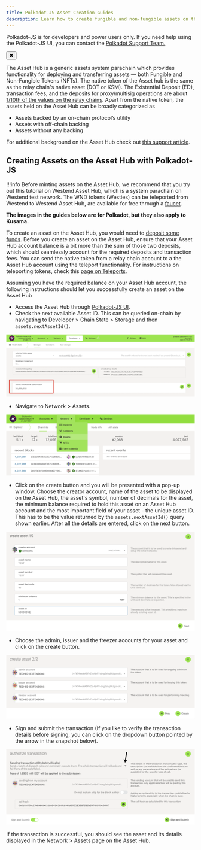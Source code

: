 ```yaml
---
title: Polkadot-JS Asset Creation Guides
description: Learn how to create fungible and non-fungible assets on the Asset Hub using Polkadot-JS UI.
---
```

<!-- MessageBox -->
<div id="messageBox" class="floating-message-box">
  <p>
    Polkadot-JS is for developers and power users only. If you need help using the Polkadot-JS UI, you can contact the
    <a href="https://support.polkadot.network/support/home" target="_blank" rel="noopener noreferrer">
      Polkadot Support Team.
    </a>
  </p>
  <button class="close-messagebox" aria-label="Close message">✖</button>
</div>

The Asset Hub is a generic assets system parachain which provides functionality for deploying and
transferring assets — both Fungible and Non-Fungible Tokens (NFTs). The native token of the Asset
hub is the same as the relay chain's native asset (DOT or KSM). The Existential Deposit (ED),
transaction fees, and the deposits for proxy/multisig operations are about
[1/10th of the values on the relay chains](../general/chain-state-values.md).
Apart from the native token, the assets held on the Asset Hub can be broadly categorized as

- Assets backed by an on-chain protocol’s utility
- Assets with off-chain backing
- Assets without any backing

For additional background on the Asset Hub check out
[this support article](https://support.polkadot.network/support/solutions/articles/65000181800-what-is-statemint-and-statemine-and-how-do-i-use-them-).

## Creating Assets on the Asset Hub with Polkadot-JS

!!!info
    Before minting assets on the Asset Hub, we recommend that you try out this tutorial on Westend Asset Hub, which is a system parachain on Westend test network. The WND tokens (Westies) can be teleported from Westend to Westend Asset Hub, are available for free through a [faucet](https://faucet.polkadot.io/).

**The images in the guides below are for Polkadot, but they also apply to Kusama.**

To create an asset on the Asset Hub, you would need to
[deposit some funds](../general/chain-state-values.md). Before you create an asset on
the Asset Hub, ensure that your Asset Hub account balance is a bit more than the sum of those two
deposits, which should seamlessly account for the required deposits and transaction fees. You can
send the native token from a relay chain account to a the Asset Hub account using the teleport
functionality. For instructions on teleporting tokens, check this
[page on Teleports](../learn/learn-teleport.md).

Assuming you have the required balance on your Asset Hub account, the following instructions should
let you successfully create an asset on the Asset Hub

- Access the Asset Hub through [Polkadot-JS UI](https://polkadot.js.org/apps/#/explorer).
- Check the next available Asset ID. This can be queried on-chain by navigating to Developer > Chain
  State > Storage and then `assets.nextAssetId()`.

![Query AssetId](../assets/asset-hub/hub-asset-4.png)

- Navigate to Network > Assets.

![Navigate to Assets page](../assets/asset-hub/hub-asset-0.png)

- Click on the create button and you will be presented with a pop-up window. Choose the creator
  account, name of the asset to be displayed on the Asset Hub, the asset's symbol, number of
  decimals for the asset, the minimum balance required to hold this asset on an Asset Hub account
  and the most important field of your asset - the unique asset ID. This has to be the value
  returned by the `assets.nextAssetId()` query shown earlier. After all the details are entered,
  click on the next button.

![Add Asset Metadata](../assets/asset-hub/hub-asset-1.png)

- Choose the admin, issuer and the freezer accounts for your asset and click on the create button.

![Asset managing accounts](../assets/asset-hub/hub-asset-2.png)

- Sign and submit the transaction (If you like to verify the transaction details before signing, you
  can click on the dropdown button pointed by the arrow in the snapshot below).

![Sign asset creating transaction](../assets/asset-hub/hub-asset-3.png)

If the transaction is successful, you should see the asset and its details displayed in the
Network > Assets page on the Asset Hub.
